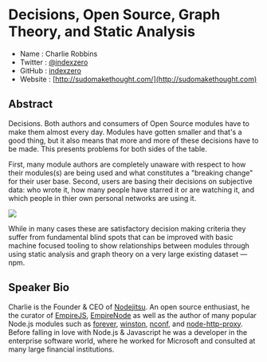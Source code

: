 # Decisions, Open Source, Graph Theory, and Static Analysis

* Name      : Charlie Robbins
* Twitter   : [@indexzero](http://twitter.com/indexzero)
* GitHub    : [indexzero](http://github.com/indexzero)
* Website   : [http://sudomakethought.com/](http://sudomakethought.com)

## Abstract

Decisions. Both authors and consumers of Open Source modules have to make them almost every day. Modules have gotten smaller and that's a good thing, but it also means that more and more of these decisions have to be made. This presents problems for both sides of the table.

First, many module authors are completely unaware with respect to how their modules(s) are being used and what constitutes a "breaking change" for their user base. Second, users are basing their decisions on subjective data: who wrote it, how many people have starred it or are watching it, and which people in thier own personal networks are using it.

![](https://i.cloudup.com/_A9IkZpSud-1200x1200.png)

While in many cases these are satisfactory decision making criteria they suffer from fundamental blind spots that can be improved with basic machine focused tooling to show relationships between modules through using static analysis and graph theory on a very large existing dataset &mdash; npm.

## Speaker Bio

Charlie is the Founder & CEO of [Nodejitsu](https://nodejitsu.com). An open source enthusiast, he the curator of [EmpireJS](http://2014.empirejs.org), [EmpireNode](https://empirenode.org) as well as the author of many popular Node.js modules such as [forever](https://github.com/nodejitsu/forever), [winston](https://github.com/flatiron/winston), [nconf](https://github.com/flatiron/nconf), and [node-http-proxy](https://github.com/nodejitsu/node-http-proxy). Before falling in love with Node.js & Javascript he was a developer in the enterprise software world, where he worked for Microsoft and consulted at many large financial institutions.